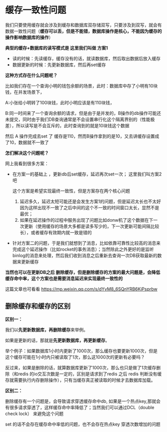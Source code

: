 # 缓存一致性问题

我们只要使用缓存就会涉及到缓存和数据库双存储双写，只要涉及到双写，就会有数据一致性问题（**缓存可以丢，但是不能错，数据库操作是核心，不能因为缓存的操作影响数据库的操作**）

**典型的缓存+数据库的读写模式是 这里我们叫做 方案1**

* 读的时候：先读缓存，缓存没有的话，就读数据库，然后取出数据后放入缓存
* 数据更新的时候：先更新数据库，然后再set缓存

**这种方式存在什么问题呢？**

比如我们存在一个查询小明的钱包余额的场景，此时：数据库中存了小明有10块钱，在并发场景下，

A:小张给小明转了100块钱，此时小明应该是有110块钱，

B:同一时间来了一个查询余额的请求，但是由于是并发的，B操作的db操作可能还未提交，同时由于我们DB查询通常是不会设置串行化这个隔离界别的（性能极差），所以读写是不会互斥的，此时查询到的就是10块钱这个数据

然后 A 操作完成去set 了 缓存是110，然而B操作拿到的是10，又去讲缓存设置成了10，数据就不一致了

**怎们解决这个问题呢？**

网上我看到很多方案：

* 在方案一的基础上 ，更新db后set缓存，延迟再次set一次； 这里我们叫方案2吧 

  这个方案是希望实现最终一致性，但是方案存在两个核心问题

  1. 延迟多久，延迟太短可能还是会发生方案1的问题，但是延迟太长也不太好因为这样出现不一致了之后中间的这个不一致的时间窗口太长，显然不是最优；
  2. 如果在延迟操作的过程中服务出现了问题比如donw机了这个数据在下一次更新（使用缓存的场景大多都是读多写少的，下一次更新可能间隔比较长），或者缓存有效期内就一致是错的

* 针对方案二的问题，于是我们就想到了消息，比如依靠可靠性比较高的消息来完成这个延迟操作（比如rocket的事务消息）；当然除此之外更好的是监听binlog的消息来处理，然后我们收到消息之后重新去查询一次DB获取最新的数据来更新缓存

**当然也可以在更新DB之后 删除缓存，但是删除缓存的方案的最大问题是，会降低缓存命中率，这个方案也是需要消息延迟来实现最终一致性的** 



这篇文章也可看看 https://mp.weixin.qq.com/s/dYvM8_6SQnYRB6KjPsprbw

## 删除缓存和缓存的区别

**区别一：**

我们以**先更新数据库，再删除缓存**来举例。

如果是更新的话，那就是**先更新数据库，再更新缓存**。

举个例子：如果数据库1小时内更新了1000次，那么缓存也要更新1000次，但是这个缓存可能在1小时内只被读取了1次，那么这1000次的更新有必要吗？

反过来，如果是删除的话，就算数据库更新了1000次，那么也只是做了1次缓存删除（和redis 的io交互次数是一定的，区别是请求到了redis 之后 redis 判断没有缓存就需要执行内存删除操作），只有当缓存真正被读取的时候才去数据库加载。



**区别二：**

删除缓存有一个问题是，会导致请求穿透缓存命中db, 如果是一个热点key,那就会有很多请求穿透了，这样缓存命中率降低了；当然我们可以通过DCL（double check lock） 来避免这个问题

set 的话不会存在缓存命中率低的问题，也不会存在热点key 穿透次数增加的问题